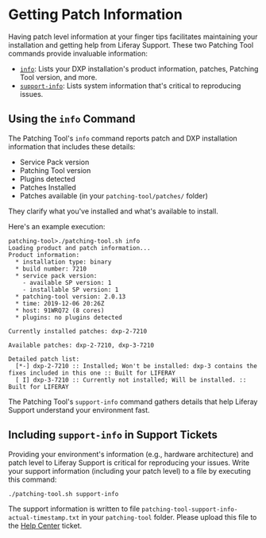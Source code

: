 # Getting Patch Information

Having patch level information at your finger tips facilitates maintaining your installation and getting help from Liferay Support. These two Patching Tool commands provide invaluable information:

* [`info`](#using-the-info-command): Lists your DXP installation's product information, patches, Patching Tool version, and more.
* [`support-info`](#including-support-info-in-support-tickets): Lists system information that's critical to reproducing issues.

## Using the `info` Command

The Patching Tool's `info` command reports patch and DXP installation information that includes these details:

* Service Pack version
* Patching Tool version
* Plugins detected
* Patches Installed
* Patches available (in your `patching-tool/patches/` folder)

They clarify what you've installed and what's available to install.

Here's an example execution:

```
patching-tool>./patching-tool.sh info
Loading product and patch information...
Product information:
  * installation type: binary
  * build number: 7210
  * service pack version:
    - available SP version: 1
    - installable SP version: 1
  * patching-tool version: 2.0.13
  * time: 2019-12-06 20:26Z
  * host: 91WRQ72 (8 cores)
  * plugins: no plugins detected

Currently installed patches: dxp-2-7210

Available patches: dxp-2-7210, dxp-3-7210

Detailed patch list:
  [*-] dxp-2-7210 :: Installed; Won't be installed: dxp-3 contains the fixes included in this one :: Built for LIFERAY
  [ I] dxp-3-7210 :: Currently not installed; Will be installed. :: Built for LIFERAY
```

The Patching Tool's `support-info` command gathers details that help Liferay Support understand your environment fast.

## Including `support-info` in Support Tickets

Providing your environment's information (e.g., hardware architecture) and patch level to Liferay Support is critical for reproducing your issues. Write your support information (including your patch level) to a file by executing this command:

```bash
./patching-tool.sh support-info
```

The support information is written to file `patching-tool-support-info-actual-timestamp.txt` in your `patching-tool` folder. Please upload this file to the [Help Center](https://help.liferay.com/hc) ticket.